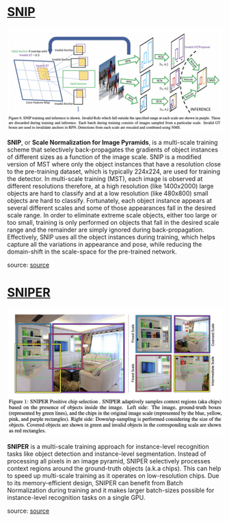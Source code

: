 # [SNIP](https://paperswithcode.com/method/snip)
![](./img/Screen_Shot_2020-06-23_at_9.22.44_PM_f74I61X.png)

**SNIP**, or **Scale Normalization for Image Pyramids**, is a multi-scale training scheme that selectively back-propagates the gradients of object instances of different sizes as a function of the image scale. SNIP is a modified version of MST where only the object instances that have a resolution close to the pre-training dataset, which is typically 224x224, are used for training the detector. In multi-scale training (MST), each image is observed at different resolutions therefore, at a high resolution (like 1400x2000) large objects are hard to classify and at a low resolution (like 480x800) small objects are hard to classify. Fortunately, each object instance appears at several different scales and some of those appearances fall in the desired scale range. In order to eliminate extreme scale objects, either too large or too small, training is only performed on objects that fall in the desired scale range and the remainder are simply ignored during back-propagation. Effectively, SNIP uses all the object instances during training, which helps capture all the variations in appearance and
pose, while reducing the domain-shift in the scale-space for the pre-trained network.

source: [source](http://arxiv.org/abs/1711.08189v2)
# [SNIPER](https://paperswithcode.com/method/sniper)
![](./img/Screen_Shot_2020-06-23_at_2.35.59_PM.png)

**SNIPER** is a multi-scale training approach for instance-level recognition tasks like object detection and instance-level segmentation. Instead of processing all pixels in an image pyramid, SNIPER selectively processes context regions around the ground-truth objects (a.k.a chips). This can help to speed up multi-scale training as it operates on low-resolution chips. Due to its memory-efficient design, SNIPER can benefit from Batch Normalization during training and it makes larger batch-sizes possible for instance-level recognition tasks on a single GPU.

source: [source](http://arxiv.org/abs/1805.09300v3)
